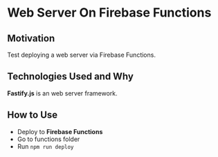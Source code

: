# Web Server On Firebase Functions

## Motivation
Test deploying a web server via Firebase Functions.

## Technologies Used and Why
**Fastify.js** is an web server framework.

## How to Use
- Deploy to **Firebase Functions**
- Go to functions folder
- Run ```npm run deploy```
